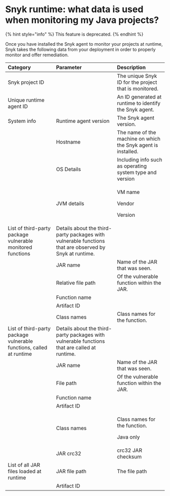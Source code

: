 # Snyk runtime: what data is used when monitoring my Java projects?

{% hint style="info" %}
This feature is deprecated.
{% endhint %}

Once you have installed the Snyk agent to monitor your projects at runtime, Snyk takes the following data from your deployment in order to properly monitor and offer remediation.

<table>
  <thead>
    <tr>
      <th style="text-align:left">Category</th>
      <th style="text-align:left">Parameter</th>
      <th style="text-align:left">Description</th>
    </tr>
  </thead>
  <tbody>
    <tr>
      <td style="text-align:left">Snyk project ID</td>
      <td style="text-align:left"></td>
      <td style="text-align:left">The unique Snyk ID for the project that is monitored.</td>
    </tr>
    <tr>
      <td style="text-align:left">Unique runtime agent ID</td>
      <td style="text-align:left"></td>
      <td style="text-align:left">An ID generated at runtime to identify the Snyk agent.</td>
    </tr>
    <tr>
      <td style="text-align:left">System info</td>
      <td style="text-align:left">Runtime agent version</td>
      <td style="text-align:left">The Snyk agent version.</td>
    </tr>
    <tr>
      <td style="text-align:left"></td>
      <td style="text-align:left">Hostname</td>
      <td style="text-align:left">The name of the machine on which the Snyk agent is installed.</td>
    </tr>
    <tr>
      <td style="text-align:left"></td>
      <td style="text-align:left">OS Details</td>
      <td style="text-align:left">Including info such as operating system type and version</td>
    </tr>
    <tr>
      <td style="text-align:left"></td>
      <td style="text-align:left">JVM details</td>
      <td style="text-align:left">
        <p>VM name</p>
        <p>Vendor</p>
        <p>Version</p>
      </td>
    </tr>
    <tr>
      <td style="text-align:left">List of third-party package vulnerable monitored functions</td>
      <td style="text-align:left">Details about the third-party packages with vulnerable functions that
        are observed by Snyk at runtime.</td>
      <td style="text-align:left"></td>
    </tr>
    <tr>
      <td style="text-align:left"></td>
      <td style="text-align:left">JAR name</td>
      <td style="text-align:left">Name of the JAR that was seen.</td>
    </tr>
    <tr>
      <td style="text-align:left"></td>
      <td style="text-align:left">Relative file path</td>
      <td style="text-align:left">Of the vulnerable function within the JAR.</td>
    </tr>
    <tr>
      <td style="text-align:left"></td>
      <td style="text-align:left">Function name</td>
      <td style="text-align:left"></td>
    </tr>
    <tr>
      <td style="text-align:left"></td>
      <td style="text-align:left">Artifact ID</td>
      <td style="text-align:left"></td>
    </tr>
    <tr>
      <td style="text-align:left"></td>
      <td style="text-align:left">Class names</td>
      <td style="text-align:left">Class names for the function.</td>
    </tr>
    <tr>
      <td style="text-align:left">List of third-party package vulnerable functions, called at runtime</td>
      <td
      style="text-align:left">Details about the third-party packages with vulnerable functions that
        are called at runtime.</td>
        <td style="text-align:left"></td>
    </tr>
    <tr>
      <td style="text-align:left"></td>
      <td style="text-align:left">JAR name</td>
      <td style="text-align:left">Name of the JAR that was seen.</td>
    </tr>
    <tr>
      <td style="text-align:left"></td>
      <td style="text-align:left">File path</td>
      <td style="text-align:left">Of the vulnerable function within the JAR.</td>
    </tr>
    <tr>
      <td style="text-align:left"></td>
      <td style="text-align:left">Function name</td>
      <td style="text-align:left"></td>
    </tr>
    <tr>
      <td style="text-align:left"></td>
      <td style="text-align:left">Artifact ID</td>
      <td style="text-align:left"></td>
    </tr>
    <tr>
      <td style="text-align:left"></td>
      <td style="text-align:left">Class names</td>
      <td style="text-align:left">
        <p>Class names for the function.</p>
        <p>Java only</p>
      </td>
    </tr>
    <tr>
      <td style="text-align:left"></td>
      <td style="text-align:left">JAR crc32</td>
      <td style="text-align:left">crc32 JAR checksum</td>
    </tr>
    <tr>
      <td style="text-align:left">List of all JAR files loaded at runtime</td>
      <td style="text-align:left">JAR file path</td>
      <td style="text-align:left">The file path</td>
    </tr>
    <tr>
      <td style="text-align:left"></td>
      <td style="text-align:left">Artifact ID</td>
      <td style="text-align:left"></td>
    </tr>
  </tbody>
</table>



